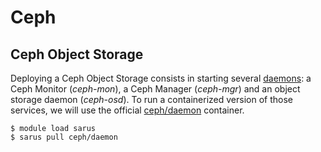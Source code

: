 # Ceph

## Ceph Object Storage

Deploying a Ceph Object Storage consists in starting several
[daemons](https://docs.ceph.com/docs/master/start/intro/): a Ceph Monitor
(_ceph-mon_), a Ceph Manager (_ceph-mgr_) and an object storage daemon
(_ceph-osd_). To run a containerized version of those services, we will use
the official [ceph/daemon](https://hub.docker.com/r/ceph/daemon) container. 

```shell
$ module load sarus
$ sarus pull ceph/daemon
```


